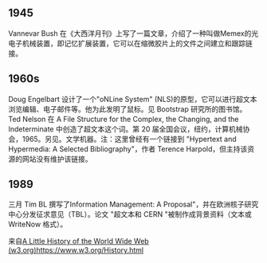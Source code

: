 ## 1945
Vannevar Bush 在《大西洋月刊》上写了一篇文章，介绍了一种叫做Memex的光电子机械装置，即记忆扩展装置，它可以在缩微胶片上的文件之间建立和跟踪链接。

## 1960s
Doug Engelbart 设计了一个"oNLine System" (NLS)的原型，它可以进行超文本浏览编辑、电子邮件等。他为此发明了鼠标。见 Bootstrap 研究所的图书馆。
Ted Nelson 在 A File Structure for the Complex, the Changing, and the Indeterminate 中创造了超文本这个词。第 20 届全国会议，纽约，计算机械协会，1965。另见。文学机器。注：这里曾经有一个链接到 "Hypertext and Hypermedia: A Selected Bibliography"，作者 Terence Harpold，但主持该资源的网站没有维护该链接。

## 1989
三月
Tim BL 撰写了Information Management: A Proposal"，并在欧洲核子研究中心分发征求意见（TBL）。论文 "超文本和 CERN "被制作成背景资料（文本或 WriteNow 格式）。

来自[A Little History of the World Wide Web (w3.org)](https://www.w3.org/History.html)https://www.w3.org/History.html